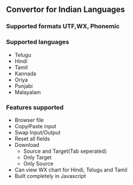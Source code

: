 ## Convertor for Indian Languages
### Supported formats UTF,WX, Phonemic
### Supported languages

- Telugu
- Hindi
- Tamil
- Kannada
- Oriya
- Punjabi
- Malayalam

### Features supported
- Browser file
- Copy/Paste input
- Swap Input/Output
- Reset all fields
- Download
	- Source and Target(Tab seperated)
	- Only Target
	- Only Source
- Can view WX chart for Hindi, Telugu and Tamil
- Built completely in Javascript
